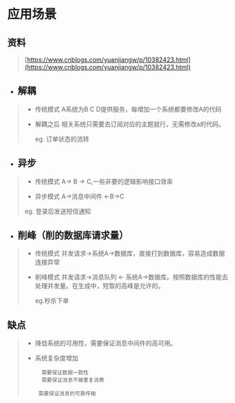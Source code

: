# 应用场景

## 资料

> [https://www.cnblogs.com/yuanjiangw/p/10382423.html](https://www.cnblogs.com/yuanjiangw/p/10382423.html)

* ## 解耦

> * 传统模式 A系统为B C D提供服务，每增加一个系统都要修改A的代码
>
> * 解耦之后  相关系统只需要去订阅对应的主题就行，无需修改a的代码。
>
>   eg. 订单状态的流转

* ## 异步

> * 传统模式 A-&gt; B -&gt; C,一些非要的逻辑影响接口效率
>
> * 异步模式  A-&gt;消息中间件 &lt;-B-&gt;C
>
> eg. 登录后发送短信通知

* ## 削峰（削的数据库请求量）

> * 传统模式 并发请求-&gt;系统A-&gt;数据库，直接打到数据库，容易造成数据连接异常
> * 削峰模式 并发请求-&gt;消息队列 &lt;- 系统A-&gt;数据库。按照数据库的性能去处理并发量。在生成中，短暂的高峰是允许的。
>
>   eg.秒杀下单

## 缺点

> * 降低系统的可用性，需要保证消息中间件的高可用。
> * 系统复杂度增加
>
>   ```
>     需要保证数据一致性
>     需要保证消息不被重复消费
>
>    需要保证消息的可靠传输
>   ```



